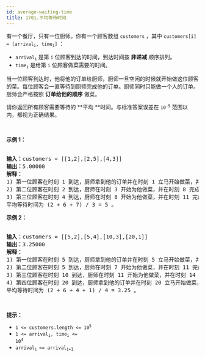 ```yaml
---
id: average-waiting-time
title: 1701.平均等待时间
---
```

有一个餐厅，只有一位厨师。你有一个顾客数组 <code>customers</code> ，其中 <code>customers[i] = [arrival<sub>i</sub>, time<sub>i</sub>]</code> ：


- <code>arrival<sub>i</sub></code> 是第 <code>i</code> 位顾客到达的时间，到达时间按 **非递减** 顺序排列。
- <code>time<sub>i</sub></code> 是给第 <code>i</code> 位顾客做菜需要的时间。

当一位顾客到达时，他将他的订单给厨师，厨师一旦空闲的时候就开始做这位顾客的菜。每位顾客会一直等待到厨师完成他的订单。厨师同时只能做一个人的订单。厨师会严格按照 **订单给他的顺序** 做菜。

请你返回所有顾客需要等待的 **平均 **时间。与标准答案误差在 <code>10<sup>-5</sup></code> 范围以内，都视为正确结果。

 

**示例 1：**


<pre><br/><b>输入：</b>customers = [[1,2],[2,5],[4,3]]<br/><b>输出：</b>5.00000<br/><strong>解释：<br/></strong>1) 第一位顾客在时刻 1 到达，厨师拿到他的订单并在时刻 1 立马开始做菜，并在时刻 3 完成，第一位顾客等待时间为 3 - 1 = 2 。<br/>2) 第二位顾客在时刻 2 到达，厨师在时刻 3 开始为他做菜，并在时刻 8 完成，第二位顾客等待时间为 8 - 2 = 6 。<br/>3) 第三位顾客在时刻 4 到达，厨师在时刻 8 开始为他做菜，并在时刻 11 完成，第三位顾客等待时间为 11 - 4 = 7 。<br/>平均等待时间为 (2 + 6 + 7) / 3 = 5 。<br/></pre>

**示例 2：**


<pre><br/><b>输入：</b>customers = [[5,2],[5,4],[10,3],[20,1]]<br/><b>输出：</b>3.25000<br/><strong>解释：<br/></strong>1) 第一位顾客在时刻 5 到达，厨师拿到他的订单并在时刻 5 立马开始做菜，并在时刻 7 完成，第一位顾客等待时间为 7 - 5 = 2 。<br/>2) 第二位顾客在时刻 5 到达，厨师在时刻 7 开始为他做菜，并在时刻 11 完成，第二位顾客等待时间为 11 - 5 = 6 。<br/>3) 第三位顾客在时刻 10 到达，厨师在时刻 11 开始为他做菜，并在时刻 14 完成，第三位顾客等待时间为 14 - 10 = 4 。<br/>4) 第四位顾客在时刻 20 到达，厨师拿到他的订单并在时刻 20 立马开始做菜，并在时刻 21 完成，第四位顾客等待时间为 21 - 20 = 1 。<br/>平均等待时间为 (2 + 6 + 4 + 1) / 4 = 3.25 。<br/></pre>

 

**提示：**


- <code>1 &lt;= customers.length &lt;= 10<sup>5</sup></code>
- <code>1 &lt;= arrival<sub>i</sub>, time<sub>i</sub> &lt;= 10<sup>4</sup></code>
- <code>arrival<sub>i </sub>&lt;= arrival<sub>i+1</sub></code>
